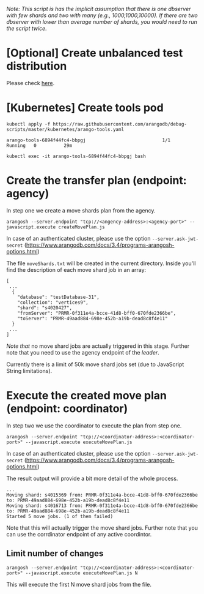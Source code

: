 *Note: This script is has the implicit assumption that there is one dbserver with few shards and two with many (e.g., 1000,1000,10000). If there are two dbserver with lower than average number of shards, you would need to run the script twice.*

# [Optional] Create unbalanced test distribution

Please check [here](HOWTO_Create_Test.md).

# [Kubernetes] Create tools pod

```kubectl apply -f https://raw.githubusercontent.com/arangodb/debug-scripts/master/kubernetes/arango-tools.yaml```

```kubectl get pods | grep arango-tool
arango-tools-6894f44fc4-bbpgj                            1/1     Running   0          29m
```

```
kubectl exec -it arango-tools-6894f44fc4-bbpgj bash
```
 
# Create the transfer plan (endpoint: agency)

In step one we create a move shards plan from the agency.

`arangosh --server.endpoint "tcp://<angency-address>:<agency-port>" --javascript.execute createMovePlan.js`

In case of an authenticated cluster, please use the option `--server.ask-jwt-secret` (https://www.arangodb.com/docs/3.4/programs-arangosh-options.html)

The file `moveShards.txt` will be created in the current directory. Inside you'll find the description of each move shard job in an array:
```
[
 ... 
  {
    "database": "testDatabase-31",
    "collection": "vertices9",
    "shard": "s4020427",
    "fromServer": "PRMR-0f311e4a-bcce-41d8-bff0-670fde2366be",
    "toServer": "PRMR-49aad884-698e-452b-a19b-dead8c8f4e11"
  }
 ...
]
```

*Note that* no move shard jobs are actually triggered in this stage. Further note that you need to use the agency endpoint of the *leader*.

Currently there is a limit of 50k move shard jobs set (due to JavaScript String limitations).

# Execute the created move plan (endpoint: coordinator)

In step two we use the coordinator to execute the plan from step one.

`arangosh --server.endpoint "tcp://<coordinator-address>:<coordinator-port>" --javascript.execute executeMovePlan.js`

In case of an authenticated cluster, please use the option `--server.ask-jwt-secret` (https://www.arangodb.com/docs/3.4/programs-arangosh-options.html)

The result output will provide a bit more detail of the whole process.

```
...
Moving shard: s4015369 from: PRMR-0f311e4a-bcce-41d8-bff0-670fde2366be to: PRMR-49aad884-698e-452b-a19b-dead8c8f4e11
Moving shard: s4016713 from: PRMR-0f311e4a-bcce-41d8-bff0-670fde2366be to: PRMR-49aad884-698e-452b-a19b-dead8c8f4e11
Started 5 move jobs. (1 of them failed)
```

Note that this will actually trigger the move shard jobs. Further note that you can use the corrdinator endpoint of any active coordintor.

## Limit number of changes

`arangosh --server.endpoint "tcp://<coordinator-address>:<coordinator-port>" --javascript.execute executeMovePlan.js N`

This will execute the first N move shard jobs from the file.
